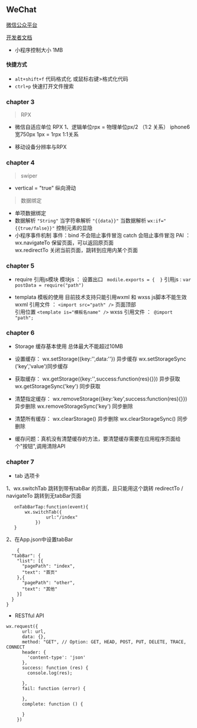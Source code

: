 ## WeChat
[微信公众平台](https://mp.weixin.qq.com/)

[开发者文档](https://mp.weixin.qq.com/debug/wxadoc/dev/index.html?t=201769)

- 小程序控制大小 1MB

#### 快捷方式
- `alt+shift+f` 代码格式化 或鼠标右键>格式化代码
- `ctrl+p` 快速打开文件搜索

### chapter 3 
>RPX

- 微信自适应单位 RPX 
 1、逻辑单位rpx = 物理单位px/2 （1:2 关系）  iphone6 宽750px  1px = 1rpx 1:1关系

- 移动设备分辨率与RPX

### chapter 4
>swiper

- vertical = "true" 纵向滑动

>数据绑定

- 单项数据绑定
- 数据解析 
` "String" ` 当字符串解析 ` "{{data}}" ` 当数据解析
`wx:if="{{true/false}}"` 控制元素的显隐 
- 小程序事件机制
事件：bind 不会阻止事件冒泡  catch 会阻止事件冒泡
PAI ： wx.navigateTo 保留页面，可以返回原页面  
       wx.redirectTo 关闭当前页面，跳转到应用内某个页面

### chapter 5

- require 引用js模块
 模块js ： 设置出口 ` modile.exports = {  }`
 引用js : ` var postData = require("path") `

- templata 模板的使用
 目前技术支持只能引用wxml 和 wxss  js脚本不能生效
 wxml   引用文件 ： ` <import src="path" /> ` 页面顶部  
        引用位置 ` <template is="模板名name" /> `
 wxss   引用文件 ：` @import "path";`

### chapter 6
- Storage 缓存基本使用  总体最大不能超过10MB
- 设置缓存： wx.setStorage({key:'',data:''}) 异步缓存 
            wx.setStorageSync ('key','value')同步缓存

- 获取缓存： wx.getStorage({key:'',success:function(res){}}) 异步获取
            wx.getStorageSync('key')  同步获取

- 清楚指定缓存： wx.removeStorage({key:'key',success:function(res){}}) 异步删除
                wx.removeStorageSync('key')  同步删除

- 清楚所有缓存： wx.clearStorage()   异步删除
                wx.clearStorageSync()  同步删除

- 缓存问题：真机没有清楚缓存的方法，要清楚缓存需要在应用程序页面给个"按钮",调用清除API

### chapter 7

- tab 选项卡

 1、wx.switchTab 跳转到带有tabBar 的页面，且只能用这个跳转 
 redirectTo / navigateTo 跳转到无tabBar页面
 ```
    onTabBarTap:function(event){
        wx.switchTab({
                url:"/index"
            })
    }
 ```

2、在App.json中设置tabBar
```
    {
  "tabBar": {
    "list": [{
      "pagePath": "index",
      "text": "首页"
    },{
      "pagePath": "other",
      "text": "其他"
    }]
  }
}

```

- RESTful API

```
wx.request({
      url: url,
      data: {},
      method: "GET", // Option: GET, HEAD, POST, PUT, DELETE, TRACE, CONNECT   
      header: {
        'content-type': 'json'
      },
      success: function (res) {
        console.log(res);
       
      },
      fail: function (error) {

      },
      complete: function () {

      }
    })
```